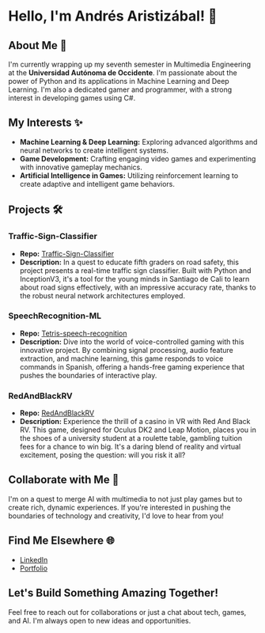 # Hello, I'm Andrés Aristizábal! 👋

## About Me 🚀
I'm currently wrapping up my seventh semester in Multimedia Engineering at the **Universidad Autónoma de Occidente**. 
I'm passionate about the power of Python and its applications in Machine Learning and Deep Learning. 
I'm also a dedicated gamer and programmer, with a strong interest in developing games using C#.

## My Interests ✨
- **Machine Learning & Deep Learning:** Exploring advanced algorithms and neural networks to create intelligent systems.
- **Game Development:** Crafting engaging video games and experimenting with innovative gameplay mechanics.
- **Artificial Intelligence in Games:** Utilizing reinforcement learning to create adaptive and intelligent game behaviors.

## Projects 🛠️

### Traffic-Sign-Classifier
- **Repo:** [Traffic-Sign-Classifier](https://github.com/Felipe-Aristizabal/Traffic-Sign-Classifier)
- **Description:** In a quest to educate fifth graders on road safety, this project presents a real-time traffic sign classifier.
Built with Python and InceptionV3, it's a tool for the young minds in Santiago de Cali to learn about road signs effectively,
with an impressive accuracy rate, thanks to the robust neural network architectures employed.

### SpeechRecognition-ML
- **Repo:** [Tetris-speech-recognition](https://github.com/Hector-f-Romero/Tetris-speech-recognition)
- **Description:** Dive into the world of voice-controlled gaming with this innovative project. By combining signal processing,
audio feature extraction, and machine learning, this game responds to voice commands in Spanish, offering a hands-free gaming
experience that pushes the boundaries of interactive play.

### RedAndBlackRV
- **Repo:** [RedAndBlackRV](https://github.com/Felipe-Aristizabal/RedAndBlackRV)
- **Description:** Experience the thrill of a casino in VR with Red And Black RV. This game, designed for Oculus DK2 and Leap Motion,
places you in the shoes of a university student at a roulette table, gambling tuition fees for a chance to win big. It's a daring blend
of reality and virtual excitement, posing the question: will you risk it all?

## Collaborate with Me 🤝
I'm on a quest to merge AI with multimedia to not just play games but to create rich, dynamic experiences. If you're interested in 
pushing the boundaries of technology and creativity, I'd love to hear from you!

## Find Me Elsewhere 🌐
- [LinkedIn](https://www.linkedin.com/in/felipearistizabal/)
- [Portfolio](https://github.com/Felipe-Aristizabal)

## Let's Build Something Amazing Together!
Feel free to reach out for collaborations or just a chat about tech, games, and AI. I'm always open to new ideas and opportunities.
